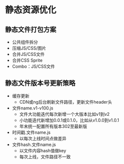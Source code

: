 # 静态资源优化

## 静态文件打包方案

- 公共组件拆分
- 压缩JS/CSS/图片
- 合并JS/CSS文件
- 合并CSS Sprite
- Combo：JS/CSS文件
<!-- - Combo <http://cdn.coom/a.js，b.js>内容 -->

## 静态文件版本号更新策略

- 缓存更新
  - CDN或ng后台刷新文件路径，更新文件header头
- 文件name.v1-v100.js
  - 文件大功能迭代每次新增一个大版本比如v1到v2
  - 小功能迭代新增加0.0.1或0.1.0，比如从v1.0.0到v1.0.1
  - 年末统一配置所有版本302至最新版
- 时间戳.文件name.js
  - 以每次上线时间点做差异
- 文件hash.文件name.js
  - 以文件内容hash值做key
  - 每次上线，文件路径不一致
